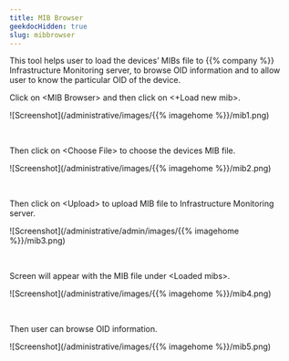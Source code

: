 ```yaml
---
title: MIB Browser
geekdocHidden: true
slug: mibbrowser
---
```


This tool helps user to load the devices’ MIBs file to {{% company %}} Infrastructure Monitoring server, to browse OID information and to allow user to know the particular OID of the device. 

Click on \<MIB Browser> and then click on <+Load new mib>.


![Screenshot](/administrative/images/{{% imagehome %}}/mib1.png)

&nbsp;

Then click on \<Choose File> to choose the devices MIB file.

![Screenshot](/administrative/images/{{% imagehome %}}/mib2.png)

&nbsp;

Then click on \<Upload> to upload MIB file to Infrastructure Monitoring server.

![Screenshot](/administrative/admin/images/{{% imagehome %}}/mib3.png)

&nbsp;

Screen will appear with the MIB file under \<Loaded mibs>.

![Screenshot](/administrative/images/{{% imagehome %}}/mib4.png)

&nbsp;

Then user can browse OID information.

![Screenshot](/administrative/images/{{% imagehome %}}/mib5.png)
